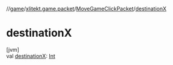 //[game](../../../index.md)/[xlitekt.game.packet](../index.md)/[MoveGameClickPacket](index.md)/[destinationX](destination-x.md)

# destinationX

[jvm]\
val [destinationX](destination-x.md): [Int](https://kotlinlang.org/api/latest/jvm/stdlib/kotlin/-int/index.html)
